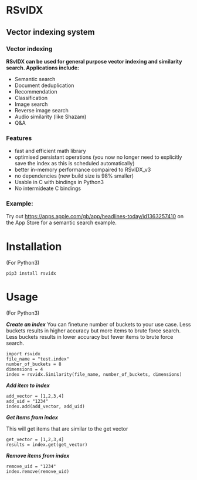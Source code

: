 # RSvIDX

## Vector indexing system

### Vector indexing

**RSvIDX can be used for general purpose vector indexing and similarity search. Applications include:**

- Semantic search
- Document deduplication
- Recommendation
- Classification
- Image search
- Reverse image search
- Audio similarity (like Shazam)
- Q&A


### Features
- fast and efficient math library
- optimised persistant operations (you now no longer need to explicitly save the index as this is scheduled automatically)
- better in-memory performance compaired to RSvIDX_v3
- no dependencies (new build size is 98% smaller)
- Usable in C with bindings in Python3
- No intermideate C bindings


### Example:

Try out https://apps.apple.com/gb/app/headlines-today/id1363257410 on the App Store for a semantic search example.


# Installation
(For Python3)

```
pip3 install rsvidx
```


# Usage
(For Python3)

***Create an index***
You can finetune number of buckets to your use case. Less buckets results in higher accuracy but more items to brute force search. Less buckets results in lower accuracy but fewer items to brute force search.
```python3 
import rsvidx
file_name = "test.index"
number_of_buckets = 8
dimensions = 4
index = rsvidx.Similarity(file_name, number_of_buckets, dimensions)
```



***Add item to index***
```python3
add_vector = [1,2,3,4]
add_uid = "1234"
index.add(add_vector, add_uid)
```



***Get items from index***

This will get items that are similar to the get vector
```python3
get_vector = [1,2,3,4]
results = index.get(get_vector)
```



***Remove items from index***
```python3 
remove_uid = "1234"
index.remove(remove_uid)
```



